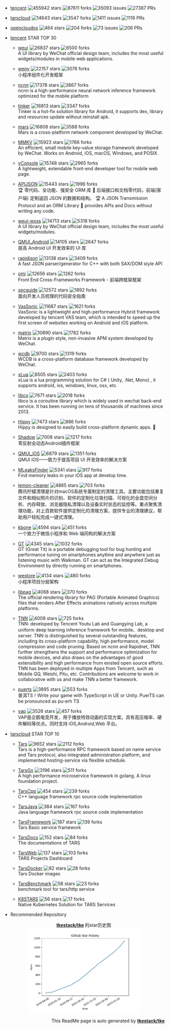 
+ [tencent](https://github.com/tencent)
![455942 stars](https://img.shields.io/badge/Stars-455942-green)
![87611 forks](https://img.shields.io/badge/Forks-87611-green)
![35093 issues](https://img.shields.io/badge/Issues-35093-green)
![27387 PRs](https://img.shields.io/badge/PRs-27387-green)

+ [tarscloud](https://github.com/tarscloud)
![14643 stars](https://img.shields.io/badge/Stars-14643-green)
![3547 forks](https://img.shields.io/badge/Forks-3547-green)
![1411 issues](https://img.shields.io/badge/Issues-1411-green)
![1116 PRs](https://img.shields.io/badge/PRs-1116-green)

+ [opencloudos](https://github.com/opencloudos)
![464 stars](https://img.shields.io/badge/Stars-464-green)
![204 forks](https://img.shields.io/badge/Forks-204-green)
![73 issues](https://img.shields.io/badge/Issues-73-green)
![206 PRs](https://img.shields.io/badge/PRs-206-green)



+ [tencent](https://github.com/tencent) STAR TOP 30
    
    + [weui](https://github.com/tencent/weui) 
    ![26837 stars](https://img.shields.io/badge/Stars-26837-green)
    ![6500 forks](https://img.shields.io/badge/Forks-6500-green)  
    A UI library by WeChat official design team, includes the most useful widgets/modules in mobile web applications.
    
    + [wepy](https://github.com/tencent/wepy) 
    ![22157 stars](https://img.shields.io/badge/Stars-22157-green)
    ![3076 forks](https://img.shields.io/badge/Forks-3076-green)  
    小程序组件化开发框架
    
    + [ncnn](https://github.com/tencent/ncnn) 
    ![17378 stars](https://img.shields.io/badge/Stars-17378-green)
    ![3867 forks](https://img.shields.io/badge/Forks-3867-green)  
    ncnn is a high-performance neural network inference framework optimized for the mobile platform
    
    + [tinker](https://github.com/tencent/tinker) 
    ![16813 stars](https://img.shields.io/badge/Stars-16813-green)
    ![3347 forks](https://img.shields.io/badge/Forks-3347-green)  
    Tinker is a hot-fix solution library for Android, it supports dex, library and resources update without reinstall apk.
    
    + [mars](https://github.com/tencent/mars) 
    ![16808 stars](https://img.shields.io/badge/Stars-16808-green)
    ![3588 forks](https://img.shields.io/badge/Forks-3588-green)  
    Mars is a cross-platform network component  developed by WeChat.
    
    + [MMKV](https://github.com/tencent/MMKV) 
    ![15923 stars](https://img.shields.io/badge/Stars-15923-green)
    ![1766 forks](https://img.shields.io/badge/Forks-1766-green)  
    An efficient, small mobile key-value storage framework developed by WeChat. Works on Android, iOS, macOS, Windows, and POSIX.
    
    + [vConsole](https://github.com/tencent/vConsole) 
    ![15748 stars](https://img.shields.io/badge/Stars-15748-green)
    ![2965 forks](https://img.shields.io/badge/Forks-2965-green)  
    A lightweight, extendable front-end developer tool for mobile web page.
    
    + [APIJSON](https://github.com/tencent/APIJSON) 
    ![15443 stars](https://img.shields.io/badge/Stars-15443-green)
    ![1996 forks](https://img.shields.io/badge/Forks-1996-green)  
    🏆 零代码、全功能、强安全 ORM 库 🚀 后端接口和文档零代码，前端(客户端) 定制返回 JSON 的数据和结构。 🏆 A JSON Transmission Protocol and an ORM Library 🚀  provides APIs and Docs without writing any code.
    
    + [weui-wxss](https://github.com/tencent/weui-wxss) 
    ![14713 stars](https://img.shields.io/badge/Stars-14713-green)
    ![5318 forks](https://img.shields.io/badge/Forks-5318-green)  
    A UI library by WeChat official design team, includes the most useful widgets/modules.
    
    + [QMUI_Android](https://github.com/tencent/QMUI_Android) 
    ![14105 stars](https://img.shields.io/badge/Stars-14105-green)
    ![2647 forks](https://img.shields.io/badge/Forks-2647-green)  
    提高 Android UI 开发效率的 UI 库
    
    + [rapidjson](https://github.com/tencent/rapidjson) 
    ![13138 stars](https://img.shields.io/badge/Stars-13138-green)
    ![3409 forks](https://img.shields.io/badge/Forks-3409-green)  
    A fast JSON parser/generator for C++ with both SAX/DOM style API
    
    + [omi](https://github.com/tencent/omi) 
    ![12656 stars](https://img.shields.io/badge/Stars-12656-green)
    ![1262 forks](https://img.shields.io/badge/Forks-1262-green)  
     Front End Cross-Frameworks Framework - 前端跨框架框架
    
    + [secguide](https://github.com/tencent/secguide) 
    ![12572 stars](https://img.shields.io/badge/Stars-12572-green)
    ![1892 forks](https://img.shields.io/badge/Forks-1892-green)  
    面向开发人员梳理的代码安全指南
    
    + [VasSonic](https://github.com/tencent/VasSonic) 
    ![11687 stars](https://img.shields.io/badge/Stars-11687-green)
    ![1621 forks](https://img.shields.io/badge/Forks-1621-green)  
    VasSonic is a lightweight and high-performance Hybrid framework developed by tencent VAS team, which is intended to speed up the first screen of websites working on Android and iOS platform. 
    
    + [matrix](https://github.com/tencent/matrix) 
    ![10890 stars](https://img.shields.io/badge/Stars-10890-green)
    ![1782 forks](https://img.shields.io/badge/Forks-1782-green)  
    Matrix is a plugin style, non-invasive APM system developed by WeChat.
    
    + [wcdb](https://github.com/tencent/wcdb) 
    ![9700 stars](https://img.shields.io/badge/Stars-9700-green)
    ![1319 forks](https://img.shields.io/badge/Forks-1319-green)  
    WCDB is a cross-platform database framework developed by WeChat.
    
    + [xLua](https://github.com/tencent/xLua) 
    ![8505 stars](https://img.shields.io/badge/Stars-8505-green)
    ![2403 forks](https://img.shields.io/badge/Forks-2403-green)  
    xLua is a lua programming solution for  C# ( Unity, .Net, Mono) , it supports android, ios, windows, linux, osx, etc.
    
    + [libco](https://github.com/tencent/libco) 
    ![7671 stars](https://img.shields.io/badge/Stars-7671-green)
    ![2018 forks](https://img.shields.io/badge/Forks-2018-green)  
    libco is a coroutine library which is widely used in wechat  back-end service. It has been running on tens of thousands of machines since 2013.
    
    + [Hippy](https://github.com/tencent/Hippy) 
    ![7473 stars](https://img.shields.io/badge/Stars-7473-green)
    ![886 forks](https://img.shields.io/badge/Forks-886-green)  
    Hippy is designed to easily build cross-platform dynamic apps. 👏
    
    + [Shadow](https://github.com/tencent/Shadow) 
    ![7008 stars](https://img.shields.io/badge/Stars-7008-green)
    ![1217 forks](https://img.shields.io/badge/Forks-1217-green)  
    零反射全动态Android插件框架
    
    + [QMUI_iOS](https://github.com/tencent/QMUI_iOS) 
    ![6879 stars](https://img.shields.io/badge/Stars-6879-green)
    ![1351 forks](https://img.shields.io/badge/Forks-1351-green)  
    QMUI iOS——致力于提高项目 UI 开发效率的解决方案
    
    + [MLeaksFinder](https://github.com/tencent/MLeaksFinder) 
    ![5341 stars](https://img.shields.io/badge/Stars-5341-green)
    ![917 forks](https://img.shields.io/badge/Forks-917-green)  
    Find memory leaks in your iOS app at develop time.
    
    + [lemon-cleaner](https://github.com/tencent/lemon-cleaner) 
    ![4865 stars](https://img.shields.io/badge/Stars-4865-green)
    ![703 forks](https://img.shields.io/badge/Forks-703-green)  
    腾讯柠檬清理是针对macOS系统专属制定的清理工具。主要功能包括重复文件和相似照片的识别、软件的定制化垃圾扫描、可视化的全盘空间分析、内存释放、浏览器隐私清理以及设备实时状态的监控等。重点聚焦清理功能，对上百款软件提供定制化的清理方案，提供专业的清理建议，帮助用户轻松完成一键式清理。
    
    + [kbone](https://github.com/tencent/kbone) 
    ![4594 stars](https://img.shields.io/badge/Stars-4594-green)
    ![451 forks](https://img.shields.io/badge/Forks-451-green)  
    一个致力于微信小程序和 Web 端同构的解决方案
    
    + [GT](https://github.com/tencent/GT) 
    ![4345 stars](https://img.shields.io/badge/Stars-4345-green)
    ![1032 forks](https://img.shields.io/badge/Forks-1032-green)  
    GT (Great Tit) is a portable debugging tool for bug hunting and performance tuning on smartphones anytime and anywhere just as listening music with Walkman. GT can act as the Integrated Debug Environment by directly running on smartphones.
    
    + [westore](https://github.com/tencent/westore) 
    ![4134 stars](https://img.shields.io/badge/Stars-4134-green)
    ![480 forks](https://img.shields.io/badge/Forks-480-green)  
    小程序项目分层架构
    
    + [libpag](https://github.com/tencent/libpag) 
    ![4068 stars](https://img.shields.io/badge/Stars-4068-green)
    ![370 forks](https://img.shields.io/badge/Forks-370-green)  
    The official rendering library for PAG (Portable Animated Graphics) files that renders After Effects animations natively across multiple platforms.
    
    + [TNN](https://github.com/tencent/TNN) 
    ![4008 stars](https://img.shields.io/badge/Stars-4008-green)
    ![725 forks](https://img.shields.io/badge/Forks-725-green)  
    TNN: developed by Tencent Youtu Lab and Guangying Lab, a uniform deep learning inference framework for mobile、desktop and server. TNN is distinguished by several outstanding features, including its cross-platform capability, high performance, model compression and code pruning. Based on ncnn and Rapidnet, TNN further strengthens the support and performance optimization for mobile devices, and also draws on the advantages of good extensibility and high performance from existed open source efforts. TNN has been deployed in multiple Apps from Tencent, such as Mobile QQ, Weishi, Pitu, etc. Contributions are welcome to work in collaborative with us and make TNN a better framework. 
    
    + [puerts](https://github.com/tencent/puerts) 
    ![3895 stars](https://img.shields.io/badge/Stars-3895-green)
    ![553 forks](https://img.shields.io/badge/Forks-553-green)  
    普洱TS！Write your game with TypeScript in UE or Unity. PuerTS can be pronounced as pu-erh TS
    
    + [vap](https://github.com/tencent/vap) 
    ![3526 stars](https://img.shields.io/badge/Stars-3526-green)
    ![457 forks](https://img.shields.io/badge/Forks-457-green)  
    VAP是企鹅电竞开发，用于播放特效动画的实现方案。具有高压缩率、硬件解码等优点。同时支持 iOS,Android,Web 平台。
    

+ [tarscloud](https://github.com/tarscloud) STAR TOP 10
    
    + [Tars](https://github.com/tarscloud/Tars) 
    ![9652 stars](https://img.shields.io/badge/Stars-9652-green)
    ![2112 forks](https://img.shields.io/badge/Forks-2112-green)  
    Tars is a high-performance RPC framework based on name service and Tars protocol, also integrated administration platform, and implemented hosting-service via flexible schedule.
    
    + [TarsGo](https://github.com/tarscloud/TarsGo) 
    ![3196 stars](https://img.shields.io/badge/Stars-3196-green)
    ![511 forks](https://img.shields.io/badge/Forks-511-green)  
    A  high performance microservice  framework  in golang. A linux foundation project.
    
    + [TarsCpp](https://github.com/tarscloud/TarsCpp) 
    ![454 stars](https://img.shields.io/badge/Stars-454-green)
    ![239 forks](https://img.shields.io/badge/Forks-239-green)  
    C++ language framework rpc source code implementation
    
    + [TarsJava](https://github.com/tarscloud/TarsJava) 
    ![384 stars](https://img.shields.io/badge/Stars-384-green)
    ![167 forks](https://img.shields.io/badge/Forks-167-green)  
    Java language framework rpc source code implementation
    
    + [TarsFramework](https://github.com/tarscloud/TarsFramework) 
    ![187 stars](https://img.shields.io/badge/Stars-187-green)
    ![139 forks](https://img.shields.io/badge/Forks-139-green)  
    Tars Basic service framework
    
    + [TarsDocs](https://github.com/tarscloud/TarsDocs) 
    ![152 stars](https://img.shields.io/badge/Stars-152-green)
    ![84 forks](https://img.shields.io/badge/Forks-84-green)  
    The documentations of TARS
    
    + [TarsWeb](https://github.com/tarscloud/TarsWeb) 
    ![137 stars](https://img.shields.io/badge/Stars-137-green)
    ![103 forks](https://img.shields.io/badge/Forks-103-green)  
    TARS Projects Dashboard
    
    + [TarsDocker](https://github.com/tarscloud/TarsDocker) 
    ![82 stars](https://img.shields.io/badge/Stars-82-green)
    ![28 forks](https://img.shields.io/badge/Forks-28-green)  
    Tars Docker  images
    
    + [TarsBenchmark](https://github.com/tarscloud/TarsBenchmark) 
    ![58 stars](https://img.shields.io/badge/Stars-58-green)
    ![23 forks](https://img.shields.io/badge/Forks-23-green)  
    benchmark tool for tars/http service
    
    + [K8STARS](https://github.com/tarscloud/K8STARS) 
    ![56 stars](https://img.shields.io/badge/Stars-56-green)
    ![17 forks](https://img.shields.io/badge/Forks-17-green)  
    Native Kubernetes  Solution for TARS Services
    


+ Recommended Repository  
<p align="center">
      <strong>
        <a href="https://github.com/tkestack/tke" target="_blank">tkestack/tke</a>
      </strong>  的star历史图
  <br>
  <img src="https://raw.githubusercontent.com/ButterAndButterfly/GithubTools/master/data/stars_history.jpg" width="350px"></img>    
</p>

<p align="right">
      This ReadMe page is auto generated by 
      <strong>
        <a href="https://github.com/tkestack/tke" target="_blank">tkestack/tke</a><br>
      </strong>   
</p>
